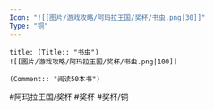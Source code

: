```yaml
---
Icon: "![[图片/游戏攻略/阿玛拉王国/奖杯/书虫.png|30]]"
Type: "铜"
---
```

```ad-common-bronze-trophy
title: (Title:: "书虫")
![[图片/游戏攻略/阿玛拉王国/奖杯/书虫.png|100]]

(Comment:: "阅读50本书")
```

#阿玛拉王国/奖杯 #奖杯 #奖杯/铜
